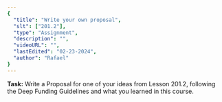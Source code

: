 ```yaml
---
{
  "title": "Write your own proposal",
  "slt": ["201.2"],
  "type": "Assignment",
  "description": "",
  "videoURL": "",
  "lastEdited": "02-23-2024",
  "author": "Rafael"
}
---
```


**Task:** Write a Proposal for one of your ideas from Lesson 201.2, following the Deep Funding Guidelines and what you learned in this course.
